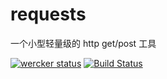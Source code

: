 requests
=================

一个小型轻量级的 http get/post 工具

[![wercker status](https://app.wercker.com/status/9b5f42c72f3bfc07eef9f21c19cdff3a/s/master "wercker status")](https://app.wercker.com/project/byKey/9b5f42c72f3bfc07eef9f21c19cdff3a)
[![Build Status](https://travis-ci.org/alenstar/nanoweb.png)](https://travis-ci.org/alenstar/nanoweb)


